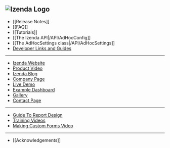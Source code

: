 ![Izenda Logo](http://izenda.com/wp-content/uploads/2014/12/IzendaNewLogoBlueTR.png)
---
* [[Release Notes]]
* [[FAQ]]
* [[Tutorials]]
* [[The Izenda API|/API/AdHocConfig]]
* [[The AdHocSettings class|/API/AdHocSettings]]
* [Developer Links and Guides](/Guides/Developer-Links-and-Guides)


---

* <a href="http://www.izenda.com" rel="nofollow" target="_blank">Izenda Website</a>
* [Product Video](https://www.youtube.com/watch?v=1LlHesMCmYs)
* <a href="http://www.izenda.com/blog" rel="nofollow" target="_blank">Izenda Blog</a>
* <a href="http://www.izenda.com/company/" rel="nofollow" target="_blank">Company Page</a>
* [Live Demo](http://izenda.com/bi/ReportList.aspx )
* [Example Dashboard](http://izenda.com/bi/Dashboards.aspx?rn=Dashboard)
* <a href="http://www.izenda.com/izenda-vision/" rel="nofollow" target="_blank">Gallery</a>
* <a href="http://www.izenda.com/contact-us/" rel="nofollow" target="_blank">Contact Page</a>

---

* [Guide To Report Design](/Guides/ReportDesign)
* [Training Videos](http://www.izenda.com/Site/KB/Training/58)
* [Making Custom Forms Video](http://www.youtube.com/watch?v=5b2axJlgdFs) 


---

* [[Acknowledgements]]